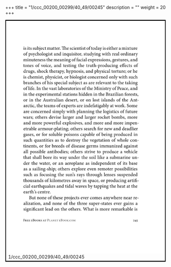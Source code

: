 +++
title = "1/ccc_00200_00299/40_49/00245"
description = ""
weight = 20
+++

<table style="border:2px solid black;max-width:800px;max-height:800px;" 
><tr><td>
<img class="center-fit-jpg"
src="/jpg_/out_jpg_1984__245.jpg">
1/ccc_00200_00299/40_49/00245
</img></td></tr></table>
